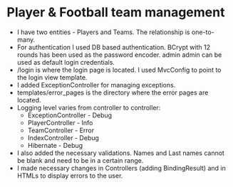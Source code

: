 # Player & Football team management
* I have two entities - Players and Teams. The relationship is one-to-many.
* For authentication I used DB based authentication. BCrypt with 12 rounds has been used as the password encoder. admin admin can be used as default login credentials. 
* /login is where the login page is located. I used MvcConfig to point to the login view template.
* I added ExceptionController for managing exceptions. 
* templates/error_pages is the directory where the error pages are located.
* Logging level varies from controller to controller:
    * ExceptionController - Debug
    * PlayerController - Info
    * TeamController - Error
    * IndexController - Debug
    * Hibernate - Debug
* I also added the necessary validations. Names and Last names cannot be blank and need to be in a certain range.
* I made necessary changes in Controllers (adding BindingResult) and in HTMLs to display errors to the user.

